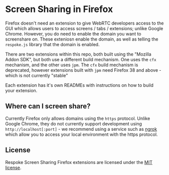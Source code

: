 # Screen Sharing in Firefox

Firefox doesn't need an extension to give WebRTC developers access to the GUI which allows users to access screens / tabs / extensions; unlike Google Chrome. However, you do need to enable the domain you want to screenshare on. These exteniosn enable the domain, as well as telling the `respoke.js` library that the domain is enabled.

There are two extensions within this repo, both built using the "Mozilla Addon SDK", but both use a different build mechanism. One uses the `cfx` mechanism, and the other uses `jpm`. The `cfx` build mechanism is deprecated, however extensions built with `jpm` need Firefox 38 and above - which is not currently "stable"

Each extension has it's own READMEs with instructions on how to build your extension.

## Where can I screen share?

Currently Firefox only allows domains using the `https` protocol. Unlike Google Chrome, they do not currently support development using `http://localhost[:port]` - we recommend using a service such as [ngrok](https://ngrok.com/) which allow you to access your local environment with the https protocol.

## License

Respoke Screen Sharing Firefox extensions are licensed under the [MIT license](LICENSE).


 
